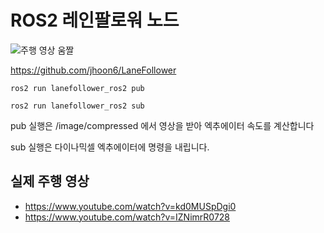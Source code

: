 # ROS2 레인팔로워 노드

![주행 영상 움짤](https://files.catbox.moe/kxqio1.webp)

https://github.com/jhoon6/LaneFollower

`
ros2 run lanefollower_ros2 pub
`

`
ros2 run lanefollower_ros2 sub
`

pub 실행은 /image/compressed 에서 영상을 받아 엑추에이터 속도를 계산합니다

sub 실행은 다이나믹셀 엑추에이터에 명령을 내립니다.

## 실제 주행 영상
- https://www.youtube.com/watch?v=kd0MUSpDgi0
- https://www.youtube.com/watch?v=IZNimrR0728
